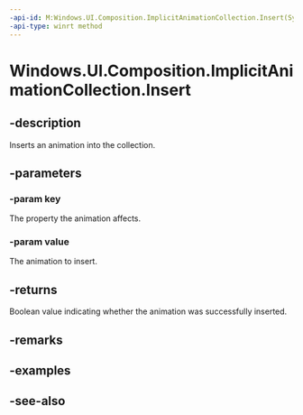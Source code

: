 ```yaml
---
-api-id: M:Windows.UI.Composition.ImplicitAnimationCollection.Insert(System.String,Windows.UI.Composition.ICompositionAnimationBase)
-api-type: winrt method
---
```


<!-- Method syntax
public bool Insert(System.String key, Windows.UI.Composition.ICompositionAnimationBase value)
-->

# Windows.UI.Composition.ImplicitAnimationCollection.Insert

## -description
Inserts an animation into the collection.



## -parameters
### -param key
The property the animation affects.

### -param value
The animation to insert.

## -returns
Boolean value indicating whether the animation was successfully inserted.

## -remarks

## -examples

## -see-also
